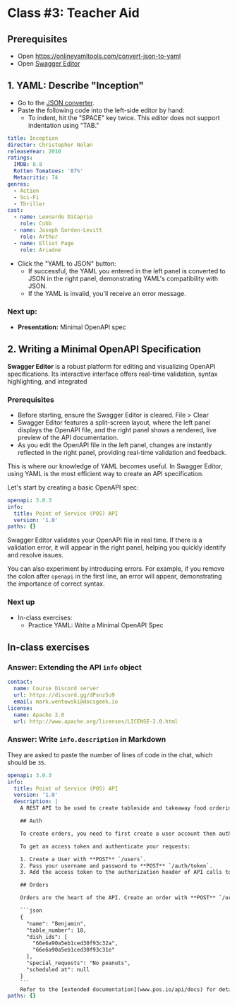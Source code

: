 # Class #3: Teacher Aid

## Prerequisites

- Open https://onlineyamltools.com/convert-json-to-yaml
- Open [Swagger Editor](https://editor.swagger.io/)

## 1. YAML: Describe "Inception"

- Go to the [JSON converter](https://jsonformatter.org/).
- Paste the following code into the left-side editor by hand:
  - To indent, hit the "SPACE" key twice. This editor does not support indentation using "TAB."

```yaml
title: Inception
director: Christopher Nolan
releaseYear: 2010
ratings:
  IMDB: 8.8
  Rotten Tomatoes: '87%'
  Metacritic: 74
genres:
  - Action
  - Sci-Fi
  - Thriller
cast:
  - name: Leonardo DiCaprio
    role: Cobb
  - name: Joseph Gordon-Levitt
    role: Arthur
  - name: Elliot Page
    role: Ariadne
```

- Click the "YAML to JSON" button:
  - If successful, the YAML you entered in the left panel is converted to JSON in the right panel, demonstrating YAML's compatibility with JSON.
  - If the YAML is invalid, you'll receive an error message.

### Next up:

- **Presentation:** Minimal OpenAPI spec

## 2. Writing a Minimal OpenAPI Specification

**Swagger Editor** is a robust platform for editing and visualizing OpenAPI specifications. Its interactive interface offers real-time validation, syntax highlighting, and integrated

### Prerequisites

- Before starting, ensure the Swagger Editor is cleared. File > Clear
- Swagger Editor features a split-screen layout, where the left panel displays the OpenAPI file, and the right panel shows a rendered, live preview of the API documentation.
- As you edit the OpenAPI file in the left panel, changes are instantly reflected in the right panel, providing real-time validation and feedback.

This is where our knowledge of YAML becomes useful. In Swagger Editor, using YAML is the most efficient way to create an API specification.

Let's start by creating a basic OpenAPI spec:

```yaml
openapi: 3.0.3
info:
  title: Point of Service (POS) API
  version: '1.0'
paths: {}
```

Swagger Editor validates your OpenAPI file in real time. If there is a validation error, it will appear in the right panel, helping you quickly identify and resolve issues.

You can also experiment by introducing errors. For example, if you remove the colon after `openapi` in the first line, an error will appear, demonstrating the importance of correct syntax.

### Next up

- In-class exercises:
  - Practice YAML: Write a Minimal OpenAPI Spec

## In-class exercises

### Answer: Extending the API `info` object

```yaml
contact:
  name: Course Discord server
  url: https://discord.gg/dPsnz5u9
  email: mark.wentowski@docsgeek.io
license:
  name: Apache 2.0
  url: http://www.apache.org/licenses/LICENSE-2.0.html
```

### Answer: Write `info.description` in Markdown

They are asked to paste the number of lines of code in the chat, which should be `35`.

````yaml
openapi: 3.0.3
info:
  title: Point of Service (POS) API
  version: '1.0'
  description: |
    A REST API to be used to create tableside and takeaway food ordering applications.

    ## Auth

    To create orders, you need to first create a user account then authenticate your user account for an access token.

    To get an access token and authenticate your requests:

    1. Create a User with **POST** `/users`.
    2. Pass your username and password to **POST** `/auth/token`.
    3. Add the access token to the authorization header of API calls to protected resources.

    ## Orders

    Orders are the heart of the API. Create an order with **POST** `/orders`, passing order details in the JSON request body:

    ```json
    {
      "name": "Benjamin",
      "table_number": 18,
      "dish_ids": [
        "66e6a90a5eb1ced30f93c32a",
        "66e6a90a5eb1ced30f93c31e"
      ],
      "special_requests": "No peanuts",
      "scheduled at": null
    }
    ```
    Refer to the [extended documentation](www.pos.io/api/docs) for detailed usage instructions.
paths: {}
````
